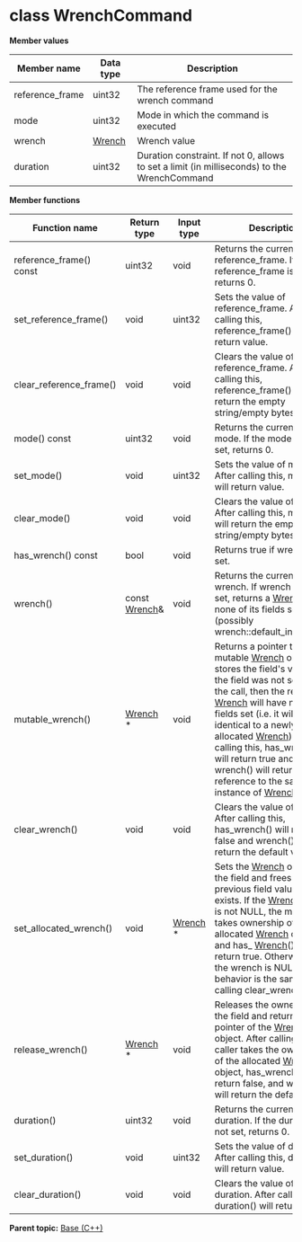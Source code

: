 # class WrenchCommand

 **Member values** 

|Member name|Data type|Description|
|-----------|---------|-----------|
|reference\_frame|uint32|The reference frame used for the wrench command|
|mode|uint32|Mode in which the command is executed|
|wrench| [Wrench](Wrench.md#)|Wrench value|
|duration|uint32|Duration constraint. If not 0, allows to set a limit \(in milliseconds\) to the WrenchCommand|

 **Member functions** 

|Function name|Return type|Input type|Description|
|-------------|-----------|----------|-----------|
|reference\_frame\(\) const|uint32|void|Returns the current value of reference\_frame. If the reference\_frame is not set, returns 0.|
|set\_reference\_frame\(\)|void|uint32|Sets the value of reference\_frame. After calling this, reference\_frame\(\) will return value.|
|clear\_reference\_frame\(\)|void|void|Clears the value of reference\_frame. After calling this, reference\_frame\(\) will return the empty string/empty bytes.|
|mode\(\) const|uint32|void|Returns the current value of mode. If the mode is not set, returns 0.|
|set\_mode\(\)|void|uint32|Sets the value of mode. After calling this, mode\(\) will return value.|
|clear\_mode\(\)|void|void|Clears the value of mode. After calling this, mode\(\) will return the empty string/empty bytes.|
|has\_wrench\(\) const|bool|void|Returns true if wrench is set.|
|wrench\(\)|const [Wrench](Wrench.md#)&|void|Returns the current value of wrench. If wrench is not set, returns a [Wrench](Wrench.md#) with none of its fields set \(possibly wrench::default\_instance\(\)\).|
|mutable\_wrench\(\)| [Wrench](Wrench.md#) \*|void|Returns a pointer to the mutable [Wrench](Wrench.md#) object that stores the field's value. If the field was not set prior to the call, then the returned [Wrench](Wrench.md#) will have none of its fields set \(i.e. it will be identical to a newly-allocated [Wrench](Wrench.md#)\). After calling this, has\_wrench\(\) will return true and wrench\(\) will return a reference to the same instance of [Wrench](Wrench.md#).|
|clear\_wrench\(\)|void|void|Clears the value of the field. After calling this, has\_wrench\(\) will return false and wrench\(\) will return the default value.|
|set\_allocated\_wrench\(\)|void| [Wrench](Wrench.md#) \*|Sets the [Wrench](Wrench.md#) object to the field and frees the previous field value if it exists. If the [Wrench](Wrench.md#) pointer is not NULL, the message takes ownership of the allocated [Wrench](Wrench.md#) object and has\_ [Wrench](Wrench.md#)\(\) will return true. Otherwise, if the wrench is NULL, the behavior is the same as calling clear\_wrench\(\).|
|release\_wrench\(\)| [Wrench](Wrench.md#) \*|void|Releases the ownership of the field and returns the pointer of the [Wrench](Wrench.md#) object. After calling this, caller takes the ownership of the allocated [Wrench](Wrench.md#) object, has\_wrench\(\) will return false, and wrench\(\) will return the default value.|
|duration\(\)|uint32|void|Returns the current value of duration. If the duration is not set, returns 0.|
|set\_duration\(\)|void|uint32|Sets the value of duration. After calling this, duration\(\) will return value.|
|clear\_duration\(\)|void|void|Clears the value of duration. After calling this, duration\(\) will return 0.|

**Parent topic:** [Base \(C++\)](../../summary_pages/Base.md)

